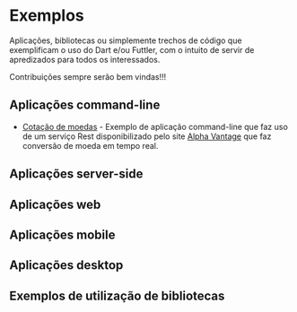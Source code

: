 # Exemplos

Aplicações, bibliotecas ou simplemente trechos de código que exemplificam o uso do Dart e/ou Futtler, com o intuito de servir de apredizados para todos os interessados.

Contribuições sempre serão bem vindas!!!

## Aplicações command-line

- [Cotação de moedas](dart-command-line/README.md) - Exemplo de aplicação command-line que faz uso de um serviço Rest disponibilizado pelo site [Alpha Vantage](https://www.alphavantage.co/) que faz conversão de moeda em tempo real.

## Aplicações server-side

## Aplicações web

## Aplicações mobile

## Aplicações desktop

## Exemplos de utilização de bibliotecas
